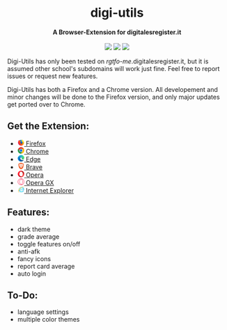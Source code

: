<h1 align="center">digi-utils</h1>
<p align="center">
    <b align="center"> A Browser-Extension for digitalesregister.it</b> <br><br>
    <img src="https://img.shields.io/amo/users/digi-utils?label=firefox%20users" />
    <img src="https://img.shields.io/amo/rating/digi-utils?label=firefox%20rating" />
    <img src="https://img.shields.io/amo/v/digi-utils?label=firefox%20version" />
</p>

Digi-Utils has only been tested on *rgtfo-me*.digitalesregister.it,
but it is assumed other school's subdomains will work just fine.
Feel free to report issues or request new features.

Digi-Utils has both a Firefox and a Chrome version. All developement and minor changes will be done to the Firefox version, and only major updates get ported over to Chrome.

## Get the Extension:
-  [<img src="chromium%20guides/firefox.png" height="15"> Firefox](https://addons.mozilla.org/en-US/firefox/addon/digi-utils/)
-  [<img src="chromium%20guides/Google%20Chrome/images/logo.png" height="15"> Chrome](chromium%20guides/Google%20Chrome/chrome_guide.md)
-  [<img src="chromium%20guides/Microsoft%20Edge/images/logo.png" height="15"> Edge](chromium%20guides/Microsoft%20Edge/edge_guide.md)
-  [<img src="chromium%20guides/Brave/images/logo.png" height="15"> Brave](chromium%20guides/Brave/brave_guide.md)
-  [<img src="chromium%20guides/Opera/images/logo.png" height="15"> Opera](chromium%20guides/Opera/opera_guide.md)
-  [<img src="chromium%20guides/Opera%20GX/images/logo.png" height="15"> Opera GX](chromium%20guides/Opera%20GX/opera_gx_guide.md)
-  [<img src="chromium%20guides/IE.png" height="15"> Internet Explorer](https://youtu.be/dQw4w9WgXcQ)

## Features:
- dark theme
- grade average
- toggle features on/off
- anti-afk
- fancy icons
- report card average
- auto login

## To-Do:
- language settings
- multiple color themes